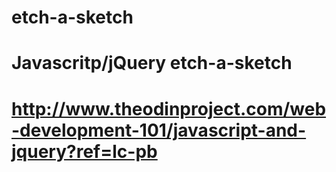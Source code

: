 # etch-a-sketch

# Javascritp/jQuery etch-a-sketch 
# http://www.theodinproject.com/web-development-101/javascript-and-jquery?ref=lc-pb